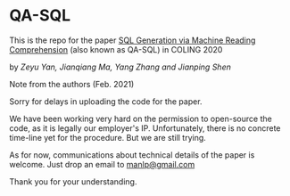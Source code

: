 # QA-SQL

This is the repo for the paper 
[SQL Generation via Machine Reading Comprehension](https://www.aclweb.org/anthology/2020.coling-main.31.pdf) (also known as QA-SQL)
in COLING 2020

by *Zeyu Yan, Jianqiang Ma, Yang Zhang and Jianping Shen*



Note from the authors (Feb. 2021)


Sorry for delays in uploading the code for the paper. 



We have been working very hard on the permission to open-source the code, as it is legally our employer's IP.  Unfortunately, there is no concrete time-line yet for the procedure. But we are still trying.   



As for now, communications about technical details of the paper is welcome. Just drop an email to manlp@gmail.com



Thank you for your understanding.
